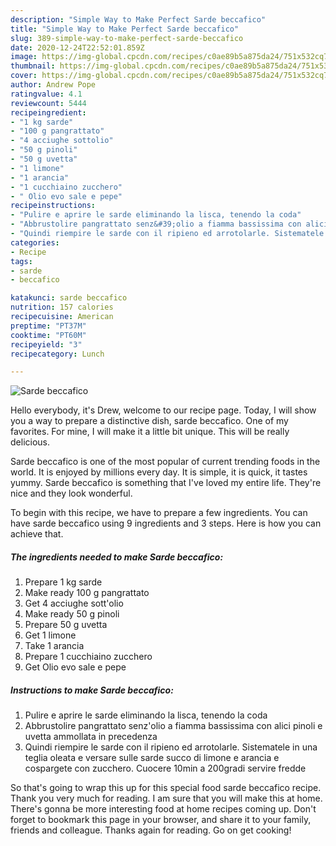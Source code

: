 ```yaml
---
description: "Simple Way to Make Perfect Sarde beccafico"
title: "Simple Way to Make Perfect Sarde beccafico"
slug: 389-simple-way-to-make-perfect-sarde-beccafico
date: 2020-12-24T22:52:01.859Z
image: https://img-global.cpcdn.com/recipes/c0ae89b5a875da24/751x532cq70/sarde-beccafico-recipe-main-photo.jpg
thumbnail: https://img-global.cpcdn.com/recipes/c0ae89b5a875da24/751x532cq70/sarde-beccafico-recipe-main-photo.jpg
cover: https://img-global.cpcdn.com/recipes/c0ae89b5a875da24/751x532cq70/sarde-beccafico-recipe-main-photo.jpg
author: Andrew Pope
ratingvalue: 4.1
reviewcount: 5444
recipeingredient:
- "1 kg sarde"
- "100 g pangrattato"
- "4 acciughe sottolio"
- "50 g pinoli"
- "50 g uvetta"
- "1 limone"
- "1 arancia"
- "1 cucchiaino zucchero"
- " Olio evo sale e pepe"
recipeinstructions:
- "Pulire e aprire le sarde eliminando la lisca, tenendo la coda"
- "Abbrustolire pangrattato senz&#39;olio a fiamma bassissima con alici pinoli e uvetta ammollata in precedenza"
- "Quindi riempire le sarde con il ripieno ed arrotolarle. Sistematele in una teglia oleata e versare sulle sarde succo di limone e arancia e cospargete con zucchero. Cuocere 10min a 200gradi servire fredde"
categories:
- Recipe
tags:
- sarde
- beccafico

katakunci: sarde beccafico 
nutrition: 157 calories
recipecuisine: American
preptime: "PT37M"
cooktime: "PT60M"
recipeyield: "3"
recipecategory: Lunch

---
```



![Sarde beccafico](https://img-global.cpcdn.com/recipes/c0ae89b5a875da24/751x532cq70/sarde-beccafico-recipe-main-photo.jpg)

Hello everybody, it's Drew, welcome to our recipe page. Today, I will show you a way to prepare a distinctive dish, sarde beccafico. One of my favorites. For mine, I will make it a little bit unique. This will be really delicious.

Sarde beccafico is one of the most popular of current trending foods in the world. It is enjoyed by millions every day. It is simple, it is quick, it tastes yummy. Sarde beccafico is something that I've loved my entire life. They're nice and they look wonderful.




To begin with this recipe, we have to prepare a few ingredients. You can have sarde beccafico using 9 ingredients and 3 steps. Here is how you can achieve that.

<!--inarticleads1-->

##### The ingredients needed to make Sarde beccafico:

1. Prepare 1 kg sarde
1. Make ready 100 g pangrattato
1. Get 4 acciughe sott&#39;olio
1. Make ready 50 g pinoli
1. Prepare 50 g uvetta
1. Get 1 limone
1. Take 1 arancia
1. Prepare 1 cucchiaino zucchero
1. Get  Olio evo sale e pepe




<!--inarticleads2-->

##### Instructions to make Sarde beccafico:

1. Pulire e aprire le sarde eliminando la lisca, tenendo la coda
1. Abbrustolire pangrattato senz&#39;olio a fiamma bassissima con alici pinoli e uvetta ammollata in precedenza
1. Quindi riempire le sarde con il ripieno ed arrotolarle. Sistematele in una teglia oleata e versare sulle sarde succo di limone e arancia e cospargete con zucchero. Cuocere 10min a 200gradi servire fredde




So that's going to wrap this up for this special food sarde beccafico recipe. Thank you very much for reading. I am sure that you will make this at home. There's gonna be more interesting food at home recipes coming up. Don't forget to bookmark this page in your browser, and share it to your family, friends and colleague. Thanks again for reading. Go on get cooking!
